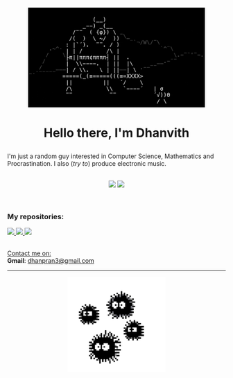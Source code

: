 <p align="center"> 
  <img src="cyclops.gif" height="230">
</p>

# <p align="center"> Hello there, I'm Dhanvith </p>
 
I'm just a random guy interested in Computer Science, Mathematics and Procrastination. I also (*try to*) produce electronic music. <br><br>

<p align="center">
  <img src="https://github-readme-stats.vercel.app/api?username=BAGUVIX456&theme=radical&show_icons=true&hide_border=true" height="200">
  <img src="https://github-readme-stats.vercel.app/api/top-langs/?username=BAGUVIX456&theme=radical&show_icons=true&hide_border=true&layout=compact">
</p> <br>

### My repositories: <br>
  <a href="https://github.com/BAGUVIX456/sudoku-dlx">
    <img src="https://github-readme-stats.vercel.app/api/pin/?username=BAGUVIX456&repo=sudoku-dlx&show_owner=true&theme=radical&hide_border=true">
  </a>
  <a href="https://github.com/BAGUVIX456/advent-of-code">
    <img src="https://github-readme-stats.vercel.app/api/pin/?username=BAGUVIX456&repo=advent-of-code&show_owner=true&theme=radical&hide_border=true">
  </a>
  <a href="https://github.com/BAGUVIX456/sudoku-solver">
    <img src="https://github-readme-stats.vercel.app/api/pin/?username=BAGUVIX456&repo=sudoku-solver&show_owner=true&theme=radical&hide_border=true">
  </a>
<br><br>

<u>Contact me on:</u> <br>
**Gmail**: dhanpran3@gmail.com <br>

<hr>

<p align="center"> <img src="virus.gif" height="220"> </p>

